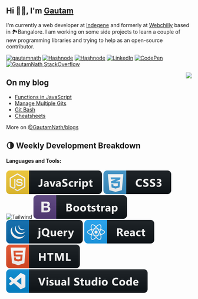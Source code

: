## Hi 👋🏻, I'm [Gautam](https://gautamnath.netlify.app/)

I'm currently a web developer at [Indegene](https://www.indegene.com/) and formerly at [Webchilly](https://www.webchily.com/) based in 🏞️Bangalore. I am working on some side projects to learn a couple of new programming libraries and trying to help as an open-source contributor.

[![gautamnath](https://img.shields.io/badge/gautamnath%20-in-F80000?style=for-the-badge&logo=google%20chrome&logoColor=white)](https://gautamnath.netlify.app/)
[![Hashnode](https://img.shields.io/badge/Hashnode-12100E?style=for-the-badge&logo=medium&logoColor=white)](https://webdev-gautam.medium.com)
[![Hashnode](https://img.shields.io/badge/Hashnode-2962FF?style=for-the-badge&logo=hashnode&logoColor=white)](https://gautamnath.hashnode.dev/)
[![LinkedIn](https://img.shields.io/badge/linkedin-%230077B5.svg?style=for-the-badge&logo=linkedin&logoColor=white)](https://www.linkedin.com/in/webdev-gautam/)
[![CodePen](https://img.shields.io/badge/Codepen-000000?style=for-the-badge&logo=codepen&logoColor=white)](https://codepen.io/webdev-gautam)
[![GautamNath StackOverflow](https://stackoverflow-badge.herokuapp.com/api/StackOverflowBadge/12372702)](https://stackoverflow.com/users/12372702/gautam)

<img align="right" src="https://c.tenor.com/Gfm1uaH_0-cAAAAC/code-its-fun-its-fun.gif"/>

On my blog
---

- [Functions in JavaScript](https://medium.com/@webdev-gautam/different-types-of-functions-in-javascript-and-their-fancy-names-550d10bc31b8)
- [Manage Multiple Gits](https://gautamnath.hashnode.dev/add-manage-multiple-git-accounts-2-steps)
- [Git Bash](https://gautamnath.hashnode.dev/git-bash-basics-cheat-sheet-with-images)
- [Cheatsheets](https://gautamnath.hashnode.dev/markdown-cheatsheet-for-you)

More on [@GautamNath/blogs](https://hashnode.com/@GautamNath)

🌗 Weekly Development Breakdown
---

#### Languages and Tools:
![JavaScript](https://github.com/MikeCodesDotNET/ColoredBadges/raw/master/svg/dev/languages/js.svg) 
![CSS](https://raw.githubusercontent.com/MikeCodesDotNET/ColoredBadges/master/svg/dev/languages/css3.svg)
![Tailwind](https://img.shields.io/badge/Tailwind_CSS-38B2AC?style=for-the-badge&logo=tailwind-css&logoColor=white)
![Bootstrap](https://raw.githubusercontent.com/MikeCodesDotNET/ColoredBadges/master/svg/dev/frameworks/bootstrap.svg)
![jQuery](https://raw.githubusercontent.com/MikeCodesDotNET/ColoredBadges/master/svg/dev/frameworks/jquery.svg)
![React](https://raw.githubusercontent.com/MikeCodesDotNET/ColoredBadges/master/svg/dev/frameworks/react.svg)
![HTML](https://raw.githubusercontent.com/MikeCodesDotNET/ColoredBadges/master/svg/dev/languages/html.svg)
![VS Code](https://raw.githubusercontent.com/MikeCodesDotNET/ColoredBadges/master/svg/dev/tools/visualstudio_code.svg)

<!--**gautamnath-in/gautamnath-in** is a ✨ _special_ ✨ repository because its `README.md` (this file) appears on your GitHub profile.

Here are some ideas to get you started:

- 🔭 I’m currently working on ...
- 🌱 I’m currently learning ...
- 👯 I’m looking to collaborate on ...
- 🤔 I’m looking for help with ...
- 💬 Ask me about ...
- 📫 How to reach me: ...
- 😄 Pronouns: ...
- ⚡ Fun fact: ...
-->
